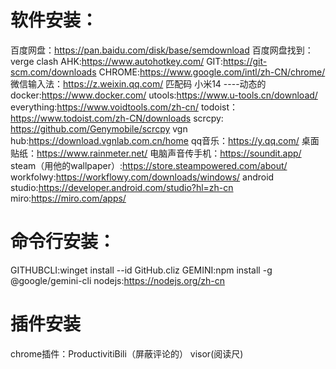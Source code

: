 
# 软件安装：

百度网盘：https://pan.baidu.com/disk/base/semdownload
百度网盘找到：verge clash
AHK:https://www.autohotkey.com/
GIT:https://git-scm.com/downloads
CHROME:https://www.google.com/intl/zh-CN/chrome/
微信输入法：https://z.weixin.qq.com/    匹配码 小米14 ----动态的
docker:https://www.docker.com/
utools:https://www.u-tools.cn/download/
everything:https://www.voidtools.com/zh-cn/
todoist：https://www.todoist.com/zh-CN/downloads
scrcpy:  https://github.com/Genymobile/scrcpy
vgn hub:https://download.vgnlab.com.cn/home
qq音乐：https://y.qq.com/
桌面贴纸：https://www.rainmeter.net/
电脑声音传手机：https://soundit.app/
steam（用他的wallpaper）:https://store.steampowered.com/about/
workfolwy:https://workflowy.com/downloads/windows/
android studio:https://developer.android.com/studio?hl=zh-cn
miro:https://miro.com/apps/
# 命令行安装：

GITHUBCLI:winget install --id GitHub.cliz
GEMINI:npm install -g @google/gemini-cli
nodejs:https://nodejs.org/zh-cn

# 插件安装
chrome插件：ProductivitiBili（屏蔽评论的）
           visor(阅读尺)

